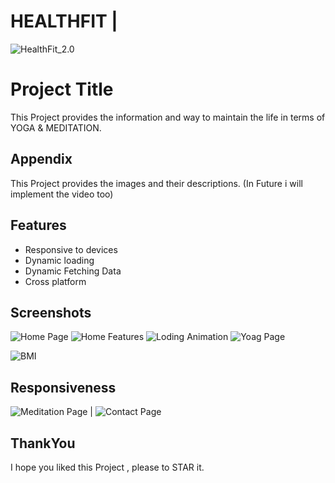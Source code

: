 # HEALTHFIT |
![HealthFit_2.0](https://github.com/user-attachments/assets/c1d0cc47-aae4-44ec-91f1-938216f3d7fc)



# Project Title

This Project provides the information and way to maintain the life in terms of YOGA & MEDITATION.

## Appendix

This Project provides the images and their descriptions. (In Future i will implement the video too)


## Features

- Responsive to devices
- Dynamic loading
- Dynamic Fetching Data
- Cross platform



## Screenshots

![Home Page](https://github.com/user-attachments/assets/b2a5d452-7883-4711-ad91-9a8bdfa1ea1d)
![Home Features](https://github.com/user-attachments/assets/b2e730cb-6006-403e-b502-86c481ffb757)
![Loding Animation](https://github.com/user-attachments/assets/0d47d3e7-8285-486f-83ed-e6f99afc9bad)
![Yoag Page](https://github.com/user-attachments/assets/db659d2a-a90f-4305-97b9-0daac164047a)

![BMI ](https://github.com/user-attachments/assets/4dc460fb-9497-405f-90df-9e5be6f90538)

## Responsiveness

![Meditation Page](https://github.com/user-attachments/assets/82b58160-ab49-44d4-b1e4-153956dbcf60) | ![Contact Page](https://github.com/user-attachments/assets/047f478c-2b4b-42cf-94ab-77a5ec5a59b6)


## ThankYou
I hope you liked this Project , please to STAR it.
